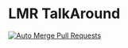 # LMR TalkAround
[![Auto Merge Pull Requests](https://github.com/buggzradio/LMR-TalkAround/actions/workflows/main.yml/badge.svg)](https://github.com/buggzradio/LMR-TalkAround/actions/workflows/main.yml)
